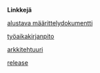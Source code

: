 **Linkkejä**

[alustava määrittelydokumentti](https://github.com/esssi/otm-harjoitustyo/blob/master/dokumentointi/maarittelydokumentti.md)

[työaikakirjanpito](https://github.com/esssi/otm-harjoitustyo/blob/master/dokumentointi/tyoaikakirjanpito.md)

[arkkitehtuuri](https://github.com/esssi/otm-harjoitustyo/blob/master/dokumentointi/arkkitehtuuri.md)

[release](https://github.com/esssi/otm-harjoitustyo/releases)

